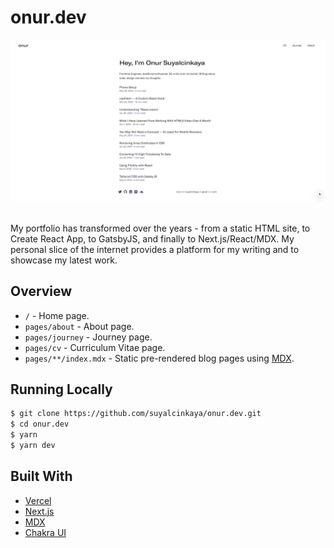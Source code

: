 # onur.dev

<img src="onurdev.png" />

<br>
<br>

My portfolio has transformed over the years - from a static HTML site, to Create React App, to GatsbyJS, and finally to Next.js/React/MDX. My personal slice of the internet provides a platform for my writing and to showcase my latest work.

## Overview

- `/` - Home page.
- `pages/about` - About page.
- `pages/journey` - Journey page.
- `pages/cv` - Curriculum Vitae page.
- `pages/**/index.mdx` - Static pre-rendered blog pages using [MDX](https://github.com/mdx-js/mdx).

## Running Locally

```bash
$ git clone https://github.com/suyalcinkaya/onur.dev.git
$ cd onur.dev
$ yarn
$ yarn dev
```

## Built With

- [Vercel](https://vercel.com)
- [Next.js](https://nextjs.org/)
- [MDX](https://github.com/mdx-js/mdx)
- [Chakra UI](http://chakra-ui.com/)